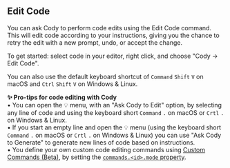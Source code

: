 ## Edit Code

<!-- todo -->

You can ask Cody to perform code edits using the Edit Code command. This will edit code according to your instructions, giving you the chance to retry the edit with a new prompt, undo, or accept the change.

To get started: select code in your editor, right click, and choose "Cody → Edit Code".

You can also use the default keyboard shortcut of `Command` `Shift` `V` on macOS and `Ctrl` `Shift` `V` on Windows & Linux.

**✨ Pro-tips for code editing with Cody**
<br>• You can open the 💡 menu, with an "Ask Cody to Edit" option, by selecting any line of code and using the keyboard short `Command` `.` on macOS or `Crtl` `.` on Windows & Linux.
<br>• If you start an empty line and open the 💡 menu (using the keyboard short `Command` `.` on macOS or `Crtl` `.` on Windows & Linux) you can use "Ask Cody to Generate" to generate new lines of code based on instructions.
<br>• You define your own custom code editing commands using [Custom Commands (Beta)](https://sourcegraph.com/docs/cody/custom-commands), by setting the [`commands.<id>.mode` property](https://sourcegraph.com/docs/cody/capabilities/commands#commands-id-mode).
